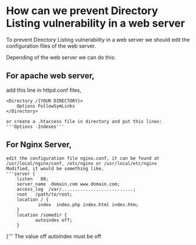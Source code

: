 # How can we prevent Directory Listing vulnerability in a web server

To prevent Directory Listing vulnerability in a web server we should edit the configuration files of the web server.

Depending of the web server we can do this:

## For apache web server, 
 add this line in httpd.conf files,
```
<Directory /{YOUR DIRECTORY}>
 	Options FollowSymLinks
</Directory>
```
 
	or create a .htaccess file in directory and put this lines:
	'''Options -Indexes'''
	
## For Nginx Server,
	edit the configuration file nginx.conf, it can be found at /usr/local/nginx/conf, /etc/nginx or /usr/local/etc/nginx
	Modified, it would be something like,
	'''server {
        listen   80;
        server_name  domain.com www.domain.com;
        access_log  /var/...........................;
        root   /path/to/root;
        location / {
                index  index.php index.html index.htm;
        }
        location /somedir {
               autoindex off;
        }
 }'''
 The value off autoindex must be off
